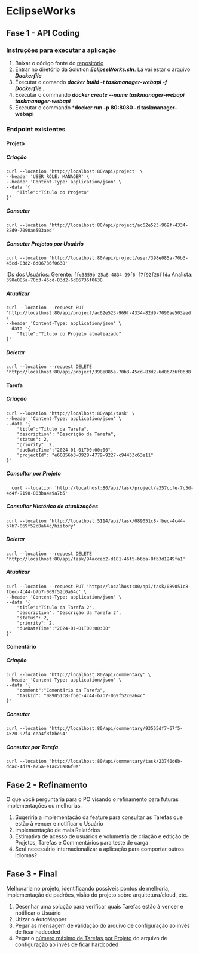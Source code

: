 # EclipseWorks

## Fase 1 - API Coding

### Instruções para executar a aplicação

 1. Baixar o código fonte do [repositório](https://github.com/BFPLima/EclipseWorks)
 2. Entrar no diretório da Solution ***EclipseWorks.sln***. Lá vai estar o arquivo ***Dockerfile***
 3. Executar o comando ***docker build -t taskmanager-webapi -f Dockerfile .***
 4. Executar o commando ***docker create --name taskmanager-webapi  taskmanager-webapi***
 5. Executar o commando ***docker run -p 80:8080 -d taskmanager-webapi**
 
### Endpoint existentes

#### Projeto

#####  Criação

    curl --location 'http://localhost:80/api/project' \
    --header 'USER_ROLE: MANAGER' \
    --header 'Content-Type: application/json' \
    --data '{
        "Title":"Título do Projeto"
    }'

#####  Consutar

    curl --location 'http://localhost:80/api/project/ac62e523-969f-4334-82d9-7090ae503aed'


#####  Consutar Projetos por Usuário

    curl --location 'http://localhost:80/api/project/user/398e085a-70b3-45cd-83d2-6d06736f0638'

IDs dos Usuários:
Gerente: `ffc3859b-25a8-4834-99f6-f7f92f28ffda`
Analista:  `398e085a-70b3-45cd-83d2-6d06736f0638`

#####  Atualizar

    curl --location --request PUT 'http://localhost:80/api/project/ac62e523-969f-4334-82d9-7090ae503aed' \
    --header 'Content-Type: application/json' \
    --data '{
        "Title":"Título do Projeto atualiazado"
    }'

#####  Deletar
    curl --location --request DELETE 'http://localhost:80/api/project/398e085a-70b3-45cd-83d2-6d06736f0638'

####  Tarefa

#####  Criação

    curl --location 'http://localhost:80/api/task' \
    --header 'Content-Type: application/json' \
    --data '{
        "title":"Título da Tarefa",
        "description": "Descrição da Tarefa",
        "status": 2,
        "priority": 2,
        "dueDateTime":"2024-01-01T00:00:00",
        "projectId": "e60856b3-0928-4779-9227-c94453c63e11"
    }'

#####  Consultar por Projeto

      curl --location 'http://localhost:80/api/task/project/a357ccfe-7c5d-4d4f-9190-803ba4a9a7b5'

#####  Consultar Histórico de atualizações 

    curl --location 'http://localhost:5114/api/task/089051c8-fbec-4c44-b7b7-069f52c0a64c/history'

#####  Deletar

    curl --location --request DELETE 'http://localhost:80/api/task/94acceb2-d181-46f5-b6ba-8fb3d1249fa1'

#####  Atualizar

    curl --location --request PUT 'http://localhost:80/api/task/089051c8-fbec-4c44-b7b7-069f52c0a64c' \
    --header 'Content-Type: application/json' \
    --data '{
        "title":"Título da Tarefa 2",
        "description": "Descrição da Tarefa 2",
        "status": 2,
        "priority": 2,
        "dueDateTime":"2024-01-01T00:00:00"
    }'

####  Comentário

#####  Criação

    curl --location 'http://localhost:80/api/commentary' \
    --header 'Content-Type: application/json' \
    --data '{
        "comment":"Comentário da Tarefa",
        "taskId": "089051c8-fbec-4c44-b7b7-069f52c0a64c"
    }'

#####  Consutar

    curl --location 'http://localhost:80/api/commentary/93555df7-67f5-4520-92f4-cea4f8f8be94'

#####  Consutar por Tarefa

    curl --location 'http://localhost:80/api/commentary/task/23740d6b-ddac-4d79-a75a-e1ac20a86f0a'


## Fase 2  - Refinamento
O que você perguntaria para o PO visando o refinamento para futuras implementações ou melhorias.

 1. Sugeriria a implementação da feature  para consultar as Tarefas que estão à vencer e notificar o Usuário
 2. Implementação de mais Relatórios
 3. Estimativa de acesso de usuários e volumetria de criação e edtição de Projetos, Tarefas e Commentários para teste de carga
 4. Será necessário internacionalizar a aplicação para comportar outros idiomas?

## Fase 3 - Final

Melhoraria no projeto, identificando possíveis pontos de melhoria, implementação de padrões, visão do projeto sobre arquitetura/cloud, etc.

 1. Desenhar uma solução para verificar quais Tarefas estão à vencer e notificar o Usuário
 2. Utizar o AutoMapper
 3. Pegar as mensagem de validação do arquivo de configuração ao invés de ficar hadcoded
 4. Pegar o [número máximo de Tarefas por Projeto](https://github.com/BFPLima/EclipseWorks/blob/24df4e6a4985ae6d38bf41c6625516656c1d9be3/TaskManager.Service/TaskService.cs#L34) do arquivo de configuração ao invés de ficar hardcoded
